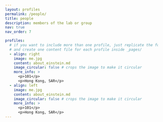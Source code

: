 ```yaml
---
layout: profiles
permalink: /people/
title: people
description: members of the lab or group
nav: true
nav_order: 7

profiles:
  # if you want to include more than one profile, just replicate the following block
  # and create one content file for each profile inside _pages/
  - align: right
    image: me.jpg
    content: about_einstein.md
    image_circular: false # crops the image to make it circular
    more_info: >
      <p>101</p>
      <p>Hong Kong, SAR</p>
  - align: left
    image: me.jpg
    content: about_einstein.md
    image_circular: false # crops the image to make it circular
    more_info: >
      <p>101</p>
      <p>Hong Kong, SAR</p>
---
```


